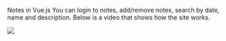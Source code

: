 Notes in Vue.js
You can login to notes, add/remove notes, search by date, name and description.
Below is a video that shows how the site works.

[![](http://img.youtube.com/vi/0Pto0x8qemI/0.jpg)](https://www.youtube.com/watch?v=0Pto0x8qemI "InfinityNotes")
